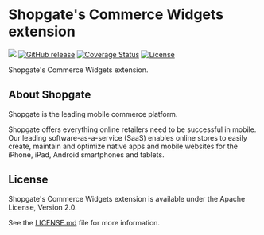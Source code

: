 # Shopgate's Commerce Widgets extension

![](https://travis-ci.org/shopgate/commerce-widgets.svg?branch=master)
[![GitHub release](https://img.shields.io/github/release/shopgate/commerce-widgets.svg)]()
[![Coverage Status](https://coveralls.io/repos/github/shopgate/commerce-widgets/badge.svg?branch=master)](https://coveralls.io/github/shopgate/commerce-widgets?branch=master)
[![License](https://img.shields.io/badge/License-Apache%202.0-blue.svg)](https://opensource.org/licenses/Apache-2.0)

Shopgate's Commerce Widgets extension.

## About Shopgate

Shopgate is the leading mobile commerce platform.

Shopgate offers everything online retailers need to be successful in mobile. Our leading
software-as-a-service (SaaS) enables online stores to easily create, maintain and optimize native
apps and mobile websites for the iPhone, iPad, Android smartphones and tablets.

## License

Shopgate's Commerce Widgets extension is available under the Apache License, Version 2.0.

See the [LICENSE.md](./LICENSE.md) file for more information.
